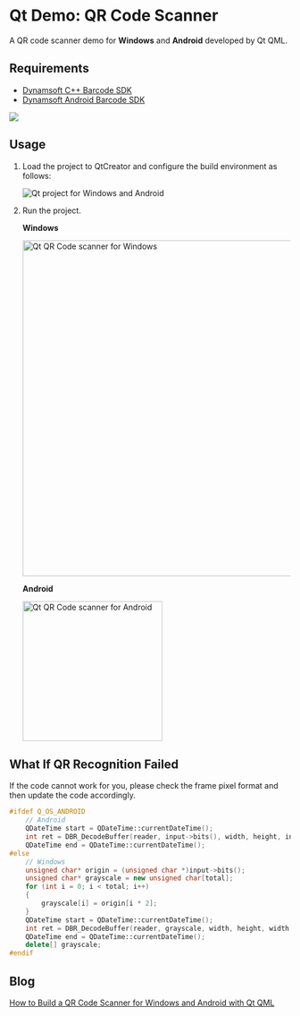 # Qt Demo: QR Code Scanner

A QR code scanner demo for **Windows** and **Android** developed by Qt QML.

## Requirements
- [Dynamsoft C++ Barcode SDK](https://www.dynamsoft.com/barcode-reader/downloads//#desktop)
- [Dynamsoft Android Barcode SDK](https://www.dynamsoft.com/barcode-reader/downloads//#mobile)

[![](https://img.shields.io/badge/Get-30--day%20FREE%20Trial%20License-blue)](https://www.dynamsoft.com/customer/license/trialLicense/?product=dbr)

## Usage
1. Load the project to QtCreator and configure the build environment as follows:

    ![Qt project for Windows and Android](https://www.dynamsoft.com/blog/wp-content/uploads/2021/11/qt-qr-code-scanner-config.jpg)
    
2. Run the project.

    **Windows**
    
    <img src="https://www.dynamsoft.com/blog/wp-content/uploads/2021/11/qt-qr-code-scanner-windows.jpg" width="600" alt="Qt QR Code scanner for Windows">
    
    **Android**
    
    <img src="https://www.dynamsoft.com/blog/wp-content/uploads/2021/11/qt-qr-code-scanner-android.jpg" width="250" alt="Qt QR Code scanner for Android">

## What If QR Recognition Failed
If the code cannot work for you, please check the frame pixel format and then update the code accordingly.

```cpp
#ifdef Q_OS_ANDROID
    // Android
    QDateTime start = QDateTime::currentDateTime();
    int ret = DBR_DecodeBuffer(reader, input->bits(), width, height, input->bytesPerLine(), IPF_ABGR_8888, "");
    QDateTime end = QDateTime::currentDateTime();
#else
    // Windows
    unsigned char* origin = (unsigned char *)input->bits();
    unsigned char* grayscale = new unsigned char[total];
    for (int i = 0; i < total; i++)
    {
        grayscale[i] = origin[i * 2];
    }
    QDateTime start = QDateTime::currentDateTime();
    int ret = DBR_DecodeBuffer(reader, grayscale, width, height, width, IPF_GRAYSCALED, "");
    QDateTime end = QDateTime::currentDateTime();
    delete[] grayscale;
#endif
```

## Blog
[How to Build a QR Code Scanner for Windows and Android with Qt QML](https://www.dynamsoft.com/codepool/qt-qml-qr-code-scanner.html)
